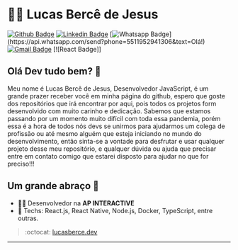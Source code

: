 # :man_technologist: Lucas Bercê de Jesus

[![Github Badge](https://img.shields.io/badge/-Github-000?style=flat-square&logo=Github&logoColor=white&link=https://github.com/LucasBerce71)](https://github.com/LucasBerce71)
[![Linkedin Badge](https://img.shields.io/badge/-LinkedIn-blue?style=flat-square&logo=Linkedin&logoColor=white&link=https://www.linkedin.com/in/lucas-berc%C3%AA-de-jesus-bb228416a/)](https://www.linkedin.com/in/lucas-berc%C3%AA-de-jesus-bb228416a/)
[![Whatsapp Badge](https://img.shields.io/badge/-Whatsapp-4CA143?style=flat-square&labelColor=4CA143&logo=whatsapp&logoColor=white&link=https://api.whatsapp.com/send?phone=5511952941306&text=Olá!)](https://api.whatsapp.com/send?phone=5511952941306&text=Olá!)
[![Gmail Badge](https://img.shields.io/badge/-Gmail-c14438?style=flat-square&logo=Gmail&logoColor=white&link=mailto:lucasberce71@gmail.com)](mailto:lucasgdbittencourt@gmail.com)
[![React Badge]]

## Olá Dev tudo bem? 👋

Meu nome é Lucas Bercê de Jesus, Desenvolvedor JavaScript, é um grande prazer receber você em minha página do github, espero que goste dos repositórios que irá encontrar
por aqui, pois todos os projetos form desenvolvido com muito carinho e dedicação. Sabemos que estamos passando por um momento muito difícil com toda essa pandemia, porém
essa é a hora de todos nós devs se unirmos para ajudarmos um colega de profissão ou até mesmo alguém que esteja iniciando no mundo do desenvolvimento, então sinta-se a 
vontade para desfrutar e usar qualquer projeto desse meu repositório, e qualquer dúvida ou ajuda que precisar entre em contato comigo que estarei disposto para ajudar no
que for preciso!!!

## Um grande abraço 👋

- :office_worker: Desenvolvedor na **AP INTERACTIVE**
- :blue_heart: Techs: React.js, React Native, Node.js, Docker, TypeScript, entre outras.

> :octocat: [lucasberce.dev](https://aldeiacast.000webhostapp.com/Portif%C3%B3lio%20Lucas%20Berc%C3%AA/Portifolio/Portifolio/index.html)

---
